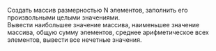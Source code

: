 Создать массив размерностью N элементов, заполнить его произвольными целыми значениями.  
Вывести наибольшее значение массива, наименьшее значение массива, общую сумму элементов, среднее арифметическое всех элементов, вывести все нечетные значения. 
